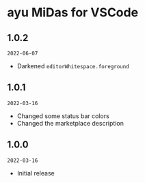 # ayu MiDas for VSCode

## 1.0.2

`2022-06-07`

- Darkened `editorWhitespace.foreground`

## 1.0.1

`2022-03-16`

- Changed some status bar colors
- Changed the marketplace description

## 1.0.0

`2022-03-16`

- Initial release
